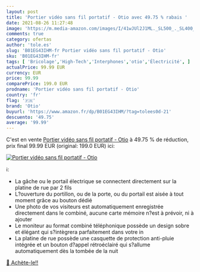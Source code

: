 ```yaml
---
layout: post
title: 'Portier vidéo sans fil portatif - Otio avec 49.75 % rabais '
date: 2021-08-26 11:27:48
image: 'https://m.media-amazon.com/images/I/41wJUl2J1ML._SL500_._SL400_.jpg'
comments: true
category: ofertas
author: 'tole.es'
slug: 'B01EG43IHM-fr Portier vidéo sans fil portatif - Otio'
sku: 'B01EG43IHM-fr'
tags: [ 'Bricolage','High-Tech','Interphones','otio','Électricité', ]
actualPrice: 99.99 EUR
currency: EUR
price: 99.99
comparePrice: 199.0 EUR
prodname: 'Portier vidéo sans fil portatif - Otio'
country: 'fr'
flag: '🇫🇷'
brand: 'Otio'
buyurl: 'https://www.amazon.fr/dp/B01EG43IHM/?tag=tolees0d-21'
descuento: '49.75'
average: '99.99'
---
```


C'est en vente [Portier vidéo sans fil portatif - Otio](https://www.amazon.fr/dp/B01EG43IHM/?tag=tolees0d-21)  à  49.75 % de réduction, prix final  99.99 EUR (original: 199.0 EUR) ici:

[![Portier vidéo sans fil portatif - Otio](https://m.media-amazon.com/images/I/41wJUl2J1ML._SL500_._SL400_.jpg)](https://www.amazon.fr/dp/B01EG43IHM/?tag=tolees0d-21)

ℹ️:

- La gâche ou le portail électrique se connectent directement sur la platine de rue par 2 fils
- L?ouverture du portillon, ou de la porte, ou du portail est aisée à tout moment grâce au bouton dédié
- Une photo de vos visiteurs est automatiquement enregistrée directement dans le combiné, aucune carte mémoire n?est à prévoir, ni à ajouter
- Le moniteur au format combiné téléphonique possède un design sobre et élégant qui s?intègrera parfaitement dans votre in
- La platine de rue possède une casquette de protection anti-pluie intégrée et un bouton d?appel rétroéclairé qui s?allume automatiquement dès la tombée de la nuit

[🛒 Achète-le!!](https://www.amazon.fr/dp/B01EG43IHM/?tag=tolees0d-21)
